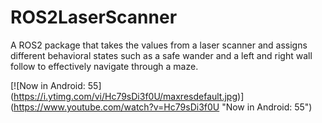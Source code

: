 # ROS2LaserScanner
A ROS2 package that takes the values from a laser scanner and assigns different behavioral states such as a safe wander and a left and right wall follow to effectively navigate through a maze.

[![Now in Android: 55]
(https://i.ytimg.com/vi/Hc79sDi3f0U/maxresdefault.jpg)]
(https://www.youtube.com/watch?v=Hc79sDi3f0U "Now in Android: 55")
